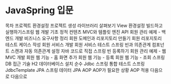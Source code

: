 # JavaSpring 입문

목차
프로젝트 환경설정
프로젝트 생성
라이브러리 살펴보기
View 환경설정
빌드하고 실행하기스프링 웹 개발 기초
정적 컨텐츠
MVC와 템플릿 엔진
API
회원 관리 예제 - 백엔드 개발
비즈니스 요구사항 정리
회원 도메인과 리포지토리 만들기
회원 리포지토리 테스트 케이스 작성
회원 서비스 개발
회원 서비스 테스트
스프링 빈과 의존관계
컴포넌트 스캔과 자동 의존관계 설정
자바 코드로 직접 스프링 빈 등록하기
회원 관리 예제 - 웹 MVC 개발
회원 웹 기능 - 홈 화면 추가
회원 웹 기능 - 등록
회원 웹 기능 - 조회
스프링 DB 접근 기술
H2 데이터베이스 설치
순수 Jdbc
스프링 통합 테스트
스프링 JdbcTemplate
JPA
스프링 데이터 JPA
AOP
AOP가 필요한 상황
AOP 적용
다음으로
다음으로

